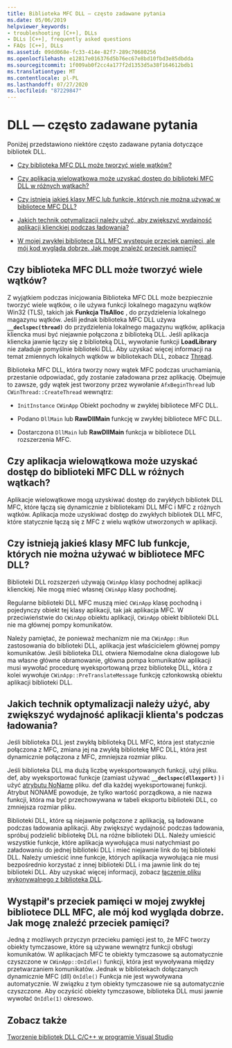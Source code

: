 ```yaml
---
title: Biblioteka MFC DLL — często zadawane pytania
ms.date: 05/06/2019
helpviewer_keywords:
- troubleshooting [C++], DLLs
- DLLs [C++], frequently asked questions
- FAQs [C++], DLLs
ms.assetid: 09dd068e-fc33-414e-82f7-289c70680256
ms.openlocfilehash: e12817e016376d5b76ec67e8bd10fbd3e85dbdda
ms.sourcegitcommit: 1f009ab0f2cc4a177f2d1353d5a38f164612bdb1
ms.translationtype: MT
ms.contentlocale: pl-PL
ms.lasthandoff: 07/27/2020
ms.locfileid: "87229847"
---
```

# <a name="dll-frequently-asked-questions"></a>DLL — często zadawane pytania

Poniżej przedstawiono niektóre często zadawane pytania dotyczące bibliotek DLL.

- [Czy biblioteka MFC DLL może tworzyć wiele wątków?](#mfc_multithreaded_1)

- [Czy aplikacja wielowątkowa może uzyskać dostęp do biblioteki MFC DLL w różnych wątkach?](#mfc_multithreaded_2)

- [Czy istnieją jakieś klasy MFC lub funkcje, których nie można używać w bibliotece MFC DLL?](#mfc_prohibited_classes)

- [Jakich technik optymalizacji należy użyć, aby zwiększyć wydajność aplikacji klienckiej podczas ładowania?](#mfc_optimization)

- [W mojej zwykłej bibliotece DLL MFC występuje przeciek pamięci, ale mój kod wygląda dobrze. Jak mogę znaleźć przeciek pamięci?](#memory_leak)

## <a name="can-an-mfc-dll-create-multiple-threads"></a><a name="mfc_multithreaded_1"></a>Czy biblioteka MFC DLL może tworzyć wiele wątków?

Z wyjątkiem podczas inicjowania Biblioteka MFC DLL może bezpiecznie tworzyć wiele wątków, o ile używa funkcji lokalnego magazynu wątków Win32 (TLS), takich jak **Funkcja TlsAlloc** , do przydzielenia lokalnego magazynu wątków. Jeśli jednak biblioteka MFC DLL używa **`__declspec(thread)`** do przydzielenia lokalnego magazynu wątków, aplikacja kliencka musi być niejawnie połączona z biblioteką DLL. Jeśli aplikacja kliencka jawnie łączy się z biblioteką DLL, wywołanie funkcji **LoadLibrary** nie załaduje pomyślnie biblioteki DLL. Aby uzyskać więcej informacji na temat zmiennych lokalnych wątków w bibliotekach DLL, zobacz [Thread](../cpp/thread.md).

Biblioteka MFC DLL, która tworzy nowy wątek MFC podczas uruchamiania, przestanie odpowiadać, gdy zostanie załadowana przez aplikację. Obejmuje to zawsze, gdy wątek jest tworzony przez wywołanie `AfxBeginThread` lub `CWinThread::CreateThread` wewnątrz:

- `InitInstance` `CWinApp` Obiekt pochodny w zwykłej bibliotece MFC DLL.

- Podano `DllMain` lub **RawDllMain** funkcję w zwykłej bibliotece MFC DLL.

- Dostarczona `DllMain` lub **RawDllMain** funkcja w bibliotece DLL rozszerzenia MFC.

## <a name="can-a-multithreaded-application-access-an-mfc-dll-in-different-threads"></a><a name="mfc_multithreaded_2"></a>Czy aplikacja wielowątkowa może uzyskać dostęp do biblioteki MFC DLL w różnych wątkach?

Aplikacje wielowątkowe mogą uzyskiwać dostęp do zwykłych bibliotek DLL MFC, które łączą się dynamicznie z bibliotekami DLL MFC i MFC z różnych wątków. Aplikacja może uzyskiwać dostęp do zwykłych bibliotek DLL MFC, które statycznie łączą się z MFC z wielu wątków utworzonych w aplikacji.

## <a name="are-there-any-mfc-classes-or-functions-that-cannot-be-used-in-an-mfc-dll"></a><a name="mfc_prohibited_classes"></a>Czy istnieją jakieś klasy MFC lub funkcje, których nie można używać w bibliotece MFC DLL?

Biblioteki DLL rozszerzeń używają `CWinApp` klasy pochodnej aplikacji klienckiej. Nie mogą mieć własnej `CWinApp` klasy pochodnej.

Regularne biblioteki DLL MFC muszą mieć `CWinApp` klasę pochodną i pojedynczy obiekt tej klasy aplikacji, tak jak aplikacja MFC. W przeciwieństwie do `CWinApp` obiektu aplikacji, `CWinApp` obiekt biblioteki DLL nie ma głównej pompy komunikatów.

Należy pamiętać, że ponieważ mechanizm nie ma `CWinApp::Run` zastosowania do biblioteki DLL, aplikacja jest właścicielem głównej pompy komunikatów. Jeśli biblioteka DLL otwiera Niemodalne okna dialogowe lub ma własne główne obramowanie, główna pompa komunikatów aplikacji musi wywołać procedurę wyeksportowaną przez bibliotekę DLL, która z kolei wywołuje `CWinApp::PreTranslateMessage` funkcję członkowską obiektu aplikacji biblioteki DLL.

## <a name="what-optimization-techniques-should-i-use-to-improve-the-client-application39s-performance-when-loading"></a><a name="mfc_optimization"></a>Jakich technik optymalizacji należy użyć, aby zwiększyć wydajność aplikacji klienta&#39;s podczas ładowania?

Jeśli biblioteka DLL jest zwykłą biblioteką DLL MFC, która jest statycznie połączona z MFC, zmiana jej na zwykłą bibliotekę MFC DLL, która jest dynamicznie połączona z MFC, zmniejsza rozmiar pliku.

Jeśli biblioteka DLL ma dużą liczbę wyeksportowanych funkcji, użyj pliku. def, aby wyeksportować funkcje (zamiast używać **`__declspec(dllexport)`** ) i użyć [atrybutu NoName](exporting-functions-from-a-dll-by-ordinal-rather-than-by-name.md) pliku. def dla każdej wyeksportowanej funkcji. Atrybut NONAME powoduje, że tylko wartość porządkowa, a nie nazwa funkcji, która ma być przechowywana w tabeli eksportu biblioteki DLL, co zmniejsza rozmiar pliku.

Biblioteki DLL, które są niejawnie połączone z aplikacją, są ładowane podczas ładowania aplikacji. Aby zwiększyć wydajność podczas ładowania, spróbuj podzielić bibliotekę DLL na różne biblioteki DLL. Należy umieścić wszystkie funkcje, które aplikacja wywołująca musi natychmiast po załadowaniu do jednej biblioteki DLL i mieć niejawnie link do tej biblioteki DLL. Należy umieścić inne funkcje, których aplikacja wywołująca nie musi bezpośrednio korzystać z innej biblioteki DLL i ma jawnie link do tej biblioteki DLL. Aby uzyskać więcej informacji, zobacz [łączenie pliku wykonywalnego z biblioteką DLL](linking-an-executable-to-a-dll.md#determining-which-linking-method-to-use).

## <a name="there39s-a-memory-leak-in-my-regular-mfc-dll-but-my-code-looks-fine-how-can-i-find-the-memory-leak"></a><a name="memory_leak"></a>Wystąpił&#39;s przeciek pamięci w mojej zwykłej bibliotece DLL MFC, ale mój kod wygląda dobrze. Jak mogę znaleźć przeciek pamięci?

Jedną z możliwych przyczyn przecieku pamięci jest to, że MFC tworzy obiekty tymczasowe, które są używane wewnątrz funkcji obsługi komunikatów. W aplikacjach MFC te obiekty tymczasowe są automatycznie czyszczone w `CWinApp::OnIdle()` funkcji, która jest wywoływana między przetwarzaniem komunikatów. Jednak w bibliotekach dołączanych dynamicznie MFC (dll) `OnIdle()` Funkcja nie jest wywoływana automatycznie. W związku z tym obiekty tymczasowe nie są automatycznie czyszczone. Aby oczyścić obiekty tymczasowe, biblioteka DLL musi jawnie wywołać `OnIdle(1)` okresowo.

## <a name="see-also"></a>Zobacz także

[Tworzenie bibliotek DLL C/C++ w programie Visual Studio](dlls-in-visual-cpp.md)
